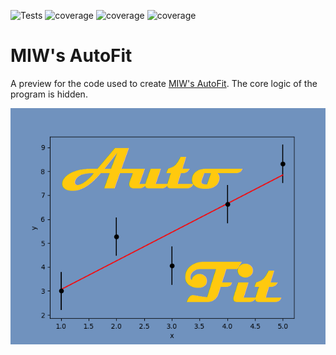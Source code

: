![Tests](https://github.com/MattInglisWhalen/MIWs_AutoFit_public/actions/workflows/tests.yml/badge.svg) 
   ![coverage](https://img.shields.io/endpoint?url=https://gist.githubusercontent.com/MattInglisWhalen/4fb351291438ee5d4f772ff9966f06d3/raw/covbadge_windows.json) ![coverage](https://img.shields.io/endpoint?url=https://gist.githubusercontent.com/MattInglisWhalen/4fb351291438ee5d4f772ff9966f06d3/raw/covbadge_macos.json) ![coverage](https://img.shields.io/endpoint?url=https://gist.githubusercontent.com/MattInglisWhalen/4fb351291438ee5d4f772ff9966f06d3/raw/covbadge_ubuntu.json)
# MIW's AutoFit
A preview for the code used to create [MIW's AutoFit](www.ingliswhalen.com/MIWs_AutoFit). The core logic of the program is hidden.
 
!["MIW's AutoFit splash image"](autofit/splash.png "Splash image")

